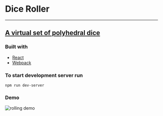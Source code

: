 # Dice Roller
---
## [A virtual set of polyhedral dice](https://dice-roller-applet.herokuapp.com/)

### Built with
- [React](https://reactjs.org/)
- [Webpack](https://webpack.js.org/)

### To start development server run
```
npm run dev-server
```

### Demo
![rolling demo](https://deannellis.me/static/DiceRolling64-db270dd1667b5955e72e808b8fd230ab.gif)
